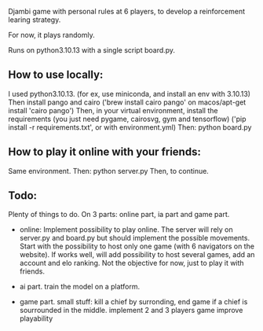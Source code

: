 


Djambi game with personal rules at 6 players, to develop a reinforcement learing strategy.

For now, it plays randomly.

Runs on python3.10.13 with a single script board.py.

## How to use locally:
I used python3.10.13. (for ex, use miniconda, and install an env with 3.10.13)
Then install pango and cairo ('brew install cairo pango' on macos/apt-get install 'cairo pango')
Then, in your virtual environment, install the requirements (you just need pygame, cairosvg, gym and tensorflow)
('pip install -r requirements.txt', or with environment.yml)
Then: python board.py

## How to play it online with your friends:
Same environment.
Then: python server.py
Then, to continue.

## Todo:
Plenty of things to do. On 3 parts: online part, ia part and game part.

- online: 
Implement possibility to play online. The server will rely on server.py and board.py but should implement the possible movements.
Start with the possibility to host only one game (with 6 navigators on the website).
If works well, will add possibility to host several games, add an account and elo ranking.
Not the objective for now, just to play it with friends.

- ai part.
train the model on a platform.

- game part.
small stuff: kill a chief by surronding, end game if a chief is sourrounded in the middle.
implement 2 and 3 players game
improve playability